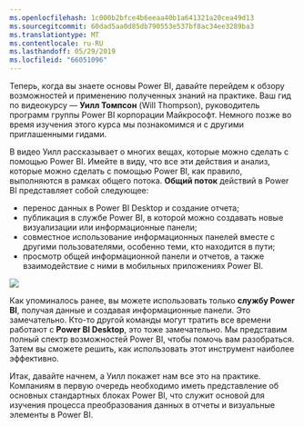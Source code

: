 ```yaml
---
ms.openlocfilehash: 1c000b2bfce4b6eeaa40b1a641321a20cea49d13
ms.sourcegitcommit: 60dad5aa0d85db790553e537bf8ac34ee3289ba3
ms.translationtype: MT
ms.contentlocale: ru-RU
ms.lasthandoff: 05/29/2019
ms.locfileid: "66051096"
---
```

Теперь, когда вы знаете основы Power BI, давайте перейдем к обзору возможностей и применению полученных знаний на практике. Ваш гид по видеокурсу — **Уилл Томпсон** (Will Thompson), руководитель программ группы Power BI корпорации Майкрософт. Немного позже во время изучения этого курса мы познакомимся и с другими приглашенными гидами.

В видео Уилл рассказывает о многих вещах, которые можно сделать с помощью Power BI. Имейте в виду, что все эти действия и анализ, которые можно сделать с помощью Power BI, как правило, выполняются в рамках общего потока. **Общий поток** действий в Power BI представляет собой следующее:

* перенос данных в Power BI Desktop и создание отчета;
* публикация в службе Power BI, в которой можно создавать новые визуализации или информационные панели;
* совместное использование информационных панелей вместе с другими пользователями, особенно теми, кто находится в пути;
* просмотр общей информационной панели и отчетов, а также взаимодействие с ними в мобильных приложениях Power BI.

![](media/0-1-intro-using-power-bi/c0a1_1.png)

Как упоминалось ранее, вы можете использовать только **службу Power BI**, получая данные и создавая информационные панели. Это замечательно. Кто-то другой команды могут тратить все времени работают с **Power BI Desktop**, это тоже замечательно. Мы представим полный спектр возможностей Power BI, чтобы помочь вам разобраться. Затем вы сможете решить, как использовать этот инструмент наиболее эффективно.

Итак, давайте начнем, а Уилл покажет нам все это на практике. Компаниям в первую очередь необходимо иметь представление об основных стандартных блоках Power BI, что служит основой для изучения процесса преобразования данных в отчеты и визуальные элементы в Power BI.

